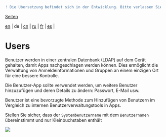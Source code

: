 ```diff
! Die Übersetzung befindet sich in der Entwicklung. Bitte verlassen Sie sich auf die englische Originalversion.
```

[Seiten](https://github.com/syncloud/docs/blob/master/de/index.md#seiten)

[en](https://github.com/syncloud/platform/wiki/Users) | 
de | 
[cn](https://github.com/syncloud/docs/blob/master/cn/content/Users.md) | 
[ru](https://github.com/syncloud/docs/blob/master/ru/content/Users.md) | 
[fr](https://github.com/syncloud/docs/blob/master/fr/content/Users.md) | 
[es](https://github.com/syncloud/docs/blob/master/es/content/Users.md) | 

# Users

Benutzer werden in einer zentralen Datenbank (LDAP) auf dem Gerät gehalten, damit Apps nachgeschlagen werden können. Dies ermöglicht die Verwaltung von Anmeldeinformationen und Gruppen an einem einzigen Ort für eine bessere Kontrolle.

Die Benutzer-App sollte verwendet werden, um weitere Benutzer hinzuzufügen und deren Details zu ändern: Passwort, E-Mail usw.

Benutzer ist eine bevorzugte Methode zum Hinzufügen von Benutzern im Vergleich zu internen Benutzerverwaltungstools in Apps.

Stellen Sie sicher, dass der ```Systembenutzername``` mit dem ```Benutzernamen``` übereinstimmt und nur Kleinbuchstaben enthält

![](https://raw.githubusercontent.com/wiki/syncloud/platform/images/users-new-account.png)
